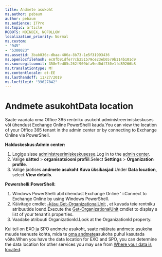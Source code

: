 ```yaml
---
title: Andmete asukoht
ms.author: pebaum
author: pebaum
ms.audience: ITPro
ms.topic: article
ROBOTS: NOINDEX, NOFOLLOW
localization_priority: Normal
ms.custom:
- "945"
- "5300023"
ms.assetid: 3bab036c-dbaa-406a-8b73-1e5f31993436
ms.openlocfilehash: ec8fb91dfe77cb251579ce23eb0579b114b101d9
ms.sourcegitcommit: 358e7ed05c262f909bfa9ed0df730e1fd89266b8
ms.translationtype: MT
ms.contentlocale: et-EE
ms.lasthandoff: 11/27/2019
ms.locfileid: "39627842"
---
```

# <a name="data-location"></a><span data-ttu-id="495c0-102">Andmete asukoht</span><span class="sxs-lookup"><span data-stu-id="495c0-102">Data location</span></span>

<span data-ttu-id="495c0-103">Saate vaadata oma Office 365 rentniku asukoht administreerimiskeskuses või ühendust Exchange Online PowerShelli kaudu.</span><span class="sxs-lookup"><span data-stu-id="495c0-103">You can view the location of your Office 365 tenant in the admin center or by connecting to Exchange Online via PowerShell.</span></span>


<span data-ttu-id="495c0-104">**Halduskeskus:**</span><span class="sxs-lookup"><span data-stu-id="495c0-104">**Admin center:**</span></span>
1. <span data-ttu-id="495c0-105">Logige sisse [administreerimiskeskusesse](https://admin.microsoft.com/Adminportal/Home).</span><span class="sxs-lookup"><span data-stu-id="495c0-105">Log in to the [admin center](https://admin.microsoft.com/Adminportal/Home).</span></span>
2. <span data-ttu-id="495c0-106">Valige **sätted** > **organisatsiooni profiil**.</span><span class="sxs-lookup"><span data-stu-id="495c0-106">Select **Settings** > **Organization profile**.</span></span>
3. <span data-ttu-id="495c0-107">Valige jaotises **andmete asukoht** **Kuva üksikasjad**.</span><span class="sxs-lookup"><span data-stu-id="495c0-107">Under **Data location**, select **View details**.</span></span>


<span data-ttu-id="495c0-108">**Powershelli:**</span><span class="sxs-lookup"><span data-stu-id="495c0-108">**PowerShell:**</span></span>
1. <span data-ttu-id="495c0-109">Windows PowerShelli abil ühendust Exchange Online ' i.</span><span class="sxs-lookup"><span data-stu-id="495c0-109">Connect to Exchange Online by using Windows PowerShell.</span></span>
2. <span data-ttu-id="495c0-110">Käivitage cmdlet [-käsu Get-OrganizationalUnit](https://docs.microsoft.com/powershell/module/exchange/active-directory/get-organizationalunit) , et kuvada teie rentniku atribuutide loend.</span><span class="sxs-lookup"><span data-stu-id="495c0-110">Execute the [Get-OrganizationalUnit](https://docs.microsoft.com/powershell/module/exchange/active-directory/get-organizationalunit) cmdlet to display a list of your tenant’s properties.</span></span> 
3. <span data-ttu-id="495c0-111">Vaadake atribuuti OrganizationId.</span><span class="sxs-lookup"><span data-stu-id="495c0-111">Look at the OrganizationId property.</span></span>

<span data-ttu-id="495c0-112">Kui teil on EXO ja SPO andmete asukoht, saate määrata andmete asukoha muude teenuste kohta, mida te [oma andmete](https://products.office.com/where-is-your-data-located)asukoha puhul kasutada võite.</span><span class="sxs-lookup"><span data-stu-id="495c0-112">When you have the data location for EXO and SPO, you can determine the data location for other services you may use from [Where your data is located](https://products.office.com/where-is-your-data-located).</span></span>